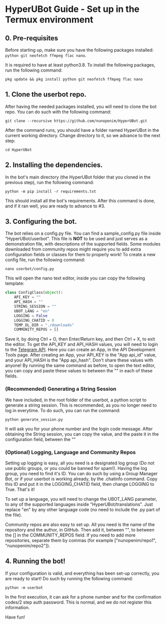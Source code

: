 # HyperUBot Guide - Set up in the Termux environment
## 0. Pre-requisites

Before starting up, make sure you have the following packages installed: ``python git neofetch ffmpeg flac nano``.

It is required to have at least python3.8. To install the following packages, run the following command:

``pkg update && pkg install python git neofetch ffmpeg flac nano``

## 1. Clone the userbot repo.

After having the needed packages installed, you will need to clone the bot repo. You can do such with the following command:

``git clone --recursive https://github.com/nunopenim/HyperUBot.git``

After the command runs, you should have a folder named HyperUBot in the current working directory. Change directory to it, so we advance to the next step:

``cd HyperUBot``

## 2. Installing the dependencies.

In the bot's main directory (the HyperUBot folder that you cloned in the previous step), run the following command:

``python -m pip install -r requirements.txt``

This should install all the bot's requirements. After this command is done, and if it ran well, you are ready to advance to #3.

## 3. Configuring the bot.

The bot relies on a config.py file. You can find a sample_config.py file inside "HyperUBot/userbot". This file is **NOT** to be used and just serves as a demonstration file, with descriptions of the supported fields. Some modules downloaded from community repos might require you to add extra configuration fields or classes for them to properly work! To create a new config file, run the following command:

``nano userbot/config.py``

This will open the nano text editor, inside you can copy the following template:

```python
class ConfigClass(object):
    API_KEY = ""
    API_HASH = ""
    STRING_SESSION = ""
    UBOT_LANG = "en"
    LOGGING = False
    LOGGING_CHATID = 0
    TEMP_DL_DIR = "./downloads"
    COMMUNITY_REPOS = []
```

Save it, by doing Ctrl + O, then Enter/Return key, and then Ctrl + X, to exit the editor. To get the API_KEY and API_HASH values, you will need to login to the [Telegram API](https://my.telegram.org/). Here you can create an App, in the API Development Tools page. After creating an App, your API_KEY is the "App api_id" value, and your API_HASH is the "App api_hash". Don't share these values with anyone! By running the same command as before, to open the text editor, you can copy and paste these values to between the "" in each of these fields. 

### (Recommended) Generating a String Session

We have included, in the root folder of the userbot, a python script to generate a string session. This is recommended, as you no longer need to log in everytime. To do such, you can run the command:

``python generate_session.py``

It will ask you for your phone number and the login code message. After obtaining the String session, you can copy the value, and the paste it in the configuration field, between the ""

### (Optional) Logging, Language and Community Repos

Setting up logging is easy, all you need is a designated log group (Do not use public groups, or you could be banned for spam!). Having the log group, you need to find it's ID. You can do such by using a Group Manager Bot, or if your userbot is working already, by the .chatinfo command. Copy this ID and put it in the LOGGING_CHATID field, then change LOGGING to True. That's it!

To set up a language, you will need to change the UBOT_LANG parameter, to any of the supported languages inside "HyperUBot/translations". Just replace "en" by any other language code (no need to include the .py part of the file).

Community repos are also easy to set up. All you need is the name of the repository and the author, in GitHub. Then add it, between "", to between the [] in the COMMUNITY_REPOS field. If you need to add more repositories, separate them by commas (for example ["nunopenim/repo1", "nunopenim/repo2"]).

## 4. Running the bot!

If your configuration is valid, and everything has been set-up correctly, you are ready to start! Do such by running the following command:

``python -m userbot``

In the first execution, it can ask for a phone number and for the confirmation codes/2 step auth password. This is normal, and we do not register this information.

Have fun!
